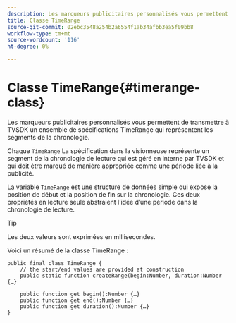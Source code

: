 ```yaml
---
description: Les marqueurs publicitaires personnalisés vous permettent de transmettre à TVSDK un ensemble de spécifications TimeRange qui représentent les segments de la chronologie.
title: Classe TimeRange
source-git-commit: 02ebc3548a254b2a6554f1ab34afbb3ea5f09bb8
workflow-type: tm+mt
source-wordcount: '116'
ht-degree: 0%

---
```


# Classe TimeRange{#timerange-class}

Les marqueurs publicitaires personnalisés vous permettent de transmettre à TVSDK un ensemble de spécifications TimeRange qui représentent les segments de la chronologie.

<!--<a id="section_42EB6D62627A424ABA250E3246EFEFC3"></a>-->

Chaque `TimeRange` La spécification dans la visionneuse représente un segment de la chronologie de lecture qui est géré en interne par TVSDK et qui doit être marqué de manière appropriée comme une période liée à la publicité.

La variable `TimeRange` est une structure de données simple qui expose la position de début et la position de fin sur la chronologie. Ces deux propriétés en lecture seule abstraient l’idée d’une période dans la chronologie de lecture.

>[!TIP]
>
>Les deux valeurs sont exprimées en millisecondes.

Voici un résumé de la classe TimeRange :

```
public final class TimeRange {
    // the start/end values are provided at construction 
    public static function createRange(begin:Number, duration:Number {…}
 
    public function get begin():Number {…}
    public function get end():Number {…}
    public function get duration():Number {…}
}
```
